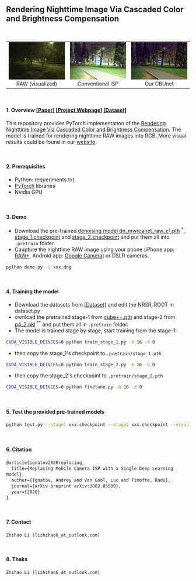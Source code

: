 ## Rendering Nighttime Image Via Cascaded Color and Brightness Compensation

<br/>
<table>
    <tr>
        <td width="33%"><center><img src="imgs/raw.jpg">RAW (visualized)</center></td>
        <td width="33%"><center><img src="imgs/baseline.jpg">Conventional ISP</center></td>
        <td width="33%"><center><img src="imgs/ours.jpg">Our CBUnet</center></td>
    </tr>
</table>

<br/>

#### 1. Overview [[Paper]](https://arxiv.org/pdf/2204.08970.pdf) [[Project Webpage]](https://njuvision.github.io/CBUnet/) [[Dataset]](https://drive.google.com/file/d/10aiSgLPS18PYq_FnhPmFiNh0ikTNK0ul/view?usp=sharing)


This repository provides PyTorch implementation of the [Rendering Nighttime Image Via Cascaded Color and Brightness Compensation](https://arxiv.org/pdf/2204.08970.pdf). The model is trained for rendering nighttime RAW images into RGB. More visual results could be found in our [website](https://njuvision.github.io/CBUnet).

<br/>

#### 2. Prerequisites

- Python: requeriments.txt
- [PyTorch](https://pytorch.org/) libraries
- Nvidia GPU

<br/>

#### 3. Demo
- Download the pre-trained [denoising model dn_mwrcanet_raw_c1.pth](https://github.com/happycaoyue/NTIRE20_raw_image_denoising_winner_MWRCANet) <sup>*</sup>, [stage_1.checkpoint](https://drive.google.com/file/d/1kt1-ciljH9NKWExfMU7OijuhLRC6qUwv/view?usp=sharing) and [stage_2.checkpoint](https://drive.google.com/file/d/1kt1-ciljH9NKWExfMU7OijuhLRC6qUwv/view?usp=sharing) and put them all into `.pretrain` folder.
- Caupture the nighttime RAW image using your phone (iPhone app: [RAW+](https://apps.apple.com/us/app/raw/id1152205153), Android app: [Google Camera](https://play.google.com/store/apps/details?id=com.google.android.GoogleCamera&hl=zh&gl=US)) or DSLR cameras.

```bash
python demo.py -i xxx.dng
```

<br/>


#### 4. Training the model

- Download the datasets from [[Dataset]](https://drive.google.com/file/d/10aiSgLPS18PYq_FnhPmFiNh0ikTNK0ul/view?usp=sharing) and edit the NR2R_ROOT in dataset.py
- ownload the pretrained stage-1 from [cube++.pth](https://drive.google.com/file/d/1K8CgwXp0Pk7yPNUWXOF6zbK9iHgpiVDS/view?usp=sharing) and stage-2 from [p4_2.pkl](https://drive.google.com/file/d/1iR8dk1NStkiwl3gl3cjoGHKdu0D5Ck3a/view?usp=sharing) <sup>**</sup> and put them all in `.pretrain` folder.
- The model is trained stage by stage, start training from the stage-1:
```bash
CUDA_VISIBLE_DEIVCES=0 python train_stage_1.py -b 16 -d 0
```
- then copy the stage_1's checkpoint to `.pretrain/stage_1.pth`
```bash
CUDA_VISIBLE_DEIVCES=0 python train_stage_2.py -b 16 -d 0
```
- then copy the stage_2's checkpoint to `.pretrain/stage_2.pth`
```bash
CUDA_VISIBLE_DEIVCES=0 python finetune.py -b 16 -d 0
```

<br/>


#### 5. Test the provided pre-trained models

```bash
python test.py --stage1 xxx.checkpoint --stage2 xxx.checkpoint --visual visualization
```

<br/>

#### 6. Citation

```
@article{ignatov2020replacing,
  title={Replacing Mobile Camera ISP with a Single Deep Learning Model},
  author={Ignatov, Andrey and Van Gool, Luc and Timofte, Radu},
  journal={arXiv preprint arXiv:2002.05509},
  year={2020}
}
```

<br/>

#### 7. Contact

```
Zhihao Li (lizhihao6_at_outlook.com)
```

<br/>

#### 8. Thaks

```
Zhihao Li (lizhihao6_at_outlook.com)
```